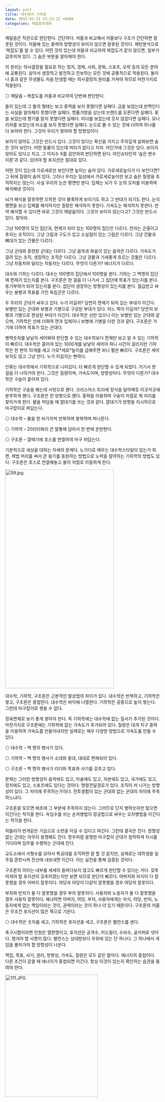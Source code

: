 ```yaml
---
layout: post
title: 대수에서 기하로
date: 2015-01-31 23:23:22 +0900
categories: 깨달음의대화
---
```

깨달음은 직관으로 판단한다. 간단하다. 저울과 비교해서 저울보다 구조가 간단하면 잘못된 것이다. 저울에 있는 중력의 방향성이 보이지 않으면 잘못된 것이다. 패턴분석으로 ‘복잡도’를 알 수 있다. 어떤 것이 있는데 저울과 비교하여 복잡도가 같지 않으면, 일부가 감추어져 있다. 그 숨은 부분을 알아채야 한다. 

  


이 원리는 의사결정을 필요로 하는 정치, 경제, 사회, 문화, 스포츠, 오락 등의 모든 분야에 공통된다. 살아서 생장하고 발전하고 진보하는 모든 것에 공통적으로 적용된다. 돌이나 흙과 같은 무생물도 처음 탄생할 때는 의사결정의 원리를 거쳐야 하므로 마찬가지로 적용된다. 

  


◎ 깨달음 – 복잡도를 저울과 비교하여 단번에 판단한다.

  


돌이 있는데 그 돌의 형태는 보고 중력을 보지 못했다면 실패다. 금을 보았는데 반짝인다는 사실을 알아채지 못했다면 실패다. 명품가방을 샀는데 브랜드를 모른다면 실패다. 꽃을 보았는데 향기를 맡지 못했다면 실패다. 미녀를 보았는데 웃지 않았다면 실패다. 모나리자를 보았는데 미소를 보지 못했다면 실패다. 눈으로 볼 수 있는 것에 더하여 하나를 더 보아야 한다. 그것이 우리가 찾아야 할 방향성이다. 

  


보이지 않아도 그것은 반드시 있다. 그것이 있다는 확신을 가지고 주의깊게 살펴보면 숨은 것이 보인다. 어떤 동물이 있는데 머리가 없다고 치자. 어딘가에 그것은 있다. 보이지 않아도 있다고 치고, 그 미지수 X를 감안하여 판단하면 된다. 아인슈타인의 ‘숨은 변수 이론’과 같다. 있어야 할 포지션은 절대로 있다. 

  


어떤 것이 있는데 가로세로만 보인다면 높이는 숨어 있다. 가로세로높이가 다 보인다면? 그 뒤에 질량이 숨어 있다. 그러나 우리는 일상에서 가로세로높이만 보고 숨은 질량을 추적하지는 않는다. 사실 우리의 눈은 평면만 본다. 입체는 뇌가 두 눈의 오차를 이용하여 해석해낸 것이다.

  


뇌가 해석을 잘못하면 오목한 것이 볼록하게 보이기도 하고 그 반대가 되기도 한다. 눈이 평면을 보고 입체를 해석하지만 질량은 해석하지 못한다. 가속도는 해석하지 못한다. 만약 해석할 수 있다면 바로 그것이 깨달음이다. 그것이 보이지 않는다고? 그것은 반드시 있다. 찾아라.

  


그냥 100명이 모인 집단과, 편제가 되어 있는 100명의 집단은 다르다. 전자는 군중이고 후자는 조직이다. 그냥 그림과 구도가 있고 소실점이 있는 그림은 다르다. 그냥 건물과 뼈대가 있는 건물은 다르다. 

  


그냥 군대와 훈련된 군대는 다르다. 그냥 음악과 화음이 있는 음악은 다르다. 가속도가 걸려 있는 조직, 생장하는 조직은 다르다. 그냥 강물과 기세좋게 흐르는 강물은 다르다. 그냥 자동차와 달리는 자동차는 다르다. 무엇이 다른가? 에너지가 다르다. 

  


대수와 기하는 다르다. 대수는 100명의 집단에서 100명을 본다. 기하는 그 백명의 집단에 편제가 있는지를 본다. 구조론은 한 걸음 더 나가서 그 집단에 목표가 있는지를 본다. 동기부여가 되어 있는지를 본다. 집단이 생장하는 방향성이 있는지를 본다. 월급받고 싸우는 용병과 목표를 가진 독립군은 다르다. 

  


두 무리의 군대가 싸우고 있다. 누가 이길까? 당연히 편제가 되어 있는 부대가 이긴다. 보병만 있는 군대와 보병과 기병으로 구성된 부대가 있다. 어느 쪽이 이길까? 당연히 보병과 기병으로 편성된 부대가 이긴다. 대수학은 선만 있으니 이는 보병만 있는 군대와 같으며, 기하학은 선에 더화여 면과 입체이니 보병에 기병을 더한 것과 같다. 구조론은 거기에 더하여 목표가 있는 군대다. 

  


병력숫자를 낱낱이 세어봐야 판단할 수 있는 대수학보다 편제만 보고 알 수 있는 기하학이 빠르다. 대수학은 흩어져 있는 1000개를 낱낱이 세어야 하니 시간이 걸리지만 기하학은 한 변의 10개를 세고 가로\*세로\*높이를 곱해주면 되니 훨씬 빠르다. 구조론은 세어보지도 않고 그냥 안다. 누가 이길지는 뻔하다. 

  


인류는 대수학에서 기하학으로 나아갔다. 더 빠르게 판단할 수 있게 되었다. 거기서 한 걸음 더 나아가야 한다. 그것은 질량이며, 가속도이며, 방향성이다. 무엇이 다른가? 대수학은 구슬이 흩어져 있다.

  


기하학은 구슬을 꿰는데 사방으로 꿴다. 크리스마스 트리에 장식을 달아매듯 이곳저곳에 분주하게 꿴다. 구조론은 한 방향으로 꿴다. 중력을 이용하여 구슬이 저절로 제 자리를 찾아가게 한다. 물을 퍼담을 때 깔대기를 쓰는 것과 같다. 깔대기가 방향을 지시하므로 마구잡이로 퍼담는다. 

  


◎ 대수학 – 물을 한 바가지씩 반복하여 왕복하며 퍼나른다.  

      
◎ 기하학 – 20리터짜리 큰 말통에 담아서 한 번에 운반한다.  

      
◎ 구조론 – 깔때기에 호스를 연결하여 마구 퍼담는다. 

  


기본적으로 세상을 대하는 자세의 문제다. 노가다로 때우는 대수학스타일이 있는가 하면, 제법 머리를 써서 큰 용기를 동원하는 방법으로 노력을 절약하는 기하학의 방법도 있다. 구조론은 호스로 연결해놓고 물이 저절로 이동하게 한다. 

  




<img src="assets/attach/images/198/312/562/59.jpg" alt="59.jpg" width="352" height="711" /> 

  


대수학, 기하학, 구조론은 근본적인 발상법의 차이가 있다. 대수학은 반복하고, 기하학은 쌓고, 구조론은 중첩한다. 대수학은 바닥에 나열한다. 기하학은 공중으로 높이 쌓는다. 그런데 마구잡이로 쌓을 수 없다.

  


정육면체로 보기 좋게 쌓아야 한다. 즉 기하학에는 대수학에 없는 질서가 추가된 것이다. 마찬가지로 구조론에는 기하학에 없는 가속도가 추가되어 있다. 질량은 대개 지구 중력을 이용하여 가속도를 만들어내지만 실제로는 매우 다양한 방법으로 가속도를 만들 수 있다. 

  


◎ 대수학 – 백 명의 병사가 있다.  

      
◎ 기하학 – 백 명의 병사가 소대와 중대, 대대로 편제되어 있다.  

      
◎ 구조론 – 백 명의 병사가 리더와 목표와 사기를 갖추고 있다. 

  


문제는 그러한 방향성이 음악에도 있고, 미술에도 있고, 자본에도 있고, 국가에도 있고, 정치에도 있고, 스포츠에도 있다는 것이다. 명령전달경로가 있다. 조직이 커 나가는 방향성이 있다. 그 차이에 주목하는가이다. 전투경험이 있는 군대와 없는 군대의 차이에 주목하느냐다. 

  


구조론을 모르면 애초에 그 부분에 주목하지 않는다. 그러므로 단지 병력숫자만 많으면 이긴다는 착각을 한다. 속임수를 쓰는 손자병법이 정공법으로 싸우는 오자병법을 이긴다는 착각을 한다. 

  


히틀러가 번개같은 기습으로 소련을 이길 수 있다고 여긴다. 그런데 결국은 진다. 방향성 없는 군대는 아무리 용맹해도 진다. 항우처럼 용맹한 마구잡이 군대가 침착하게 지시를 기다리며 임무를 수행하는 군대에 진다. 

  


교도소에서 사형수를 모아서 특공대를 조직하면 잘 할 것 같지만, 실제로는 대학생을 일주일 훈련시켜 전선에 내보내면 이긴다. 이는 실전을 통해 검증된 것이다. 

  


구조론의 의미는 내부를 세세히 들여다보지 않고도 빠르게 판단할 수 있다는 거다. 갖추어져야 할 포지션이 갖추어졌는지만 보면 되므로 판단이 빠르다. 아버지와 자식이 다 잘못했을 경우 아버지 잘못이다. 여당과 야당이 다같이 잘못했을 경우 여당의 잘못이다. 

  


부자와 빈자가 둘 다 잘못했을 경우 부자 잘못이다. 사용자와 노동자가 둘 다 잘못했을 경우 사용자 잘못이다. 왜냐하면 아버지, 여당, 부자, 사용자에게는 자식, 야당, 빈자, 노동자에게 없는 책임이라는 것이, 권력이라는 것이 하나 더 있기 때문이다. 구조론의 저울은 무조건 포지션이 많은 쪽으로 기운다. 

  


◎ 대수학은 숫자를 세고, 기하학은 포지션을 세고, 구조론은 밸런스를 센다. 

  


축구시합이라면 인원은 열한명이고, 포지션은 공격수, 미드필더, 수비수, 골키퍼로 넷이다. 챙겨야 할 사항이 많다. 밸런스는 상대방보다 우위에 있는 단 하나다. 그 하나에서 게임을 풀어가야 할 방향성이 나온다. 

  


책임, 목표, 사기, 권리, 방향성, 가속도, 질량은 모두 같은 말이다. 에너지의 중첩이다. 다른 조건이 같을 때 에너지가 중첩되면 이긴다. 항상 이것이 있는지 확인하는 습관을 들여야 한다. 

  



<img src="assets/attach/images/198/312/562/111.JPG" alt="111.JPG" width="300" height="397" />
